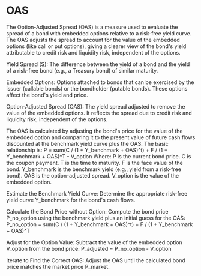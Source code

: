 # OAS

The Option-Adjusted Spread (OAS) is a measure used to evaluate the spread of a bond with embedded options relative to a risk-free yield curve. The OAS adjusts the spread to account for the value of the embedded options (like call or put options), giving a clearer view of the bond's yield attributable to credit risk and liquidity risk, independent of the options.

Yield Spread (S):
The difference between the yield of a bond and the yield of a risk-free bond (e.g., a Treasury bond) of similar maturity.

Embedded Options:
Options attached to bonds that can be exercised by the issuer (callable bonds) or the bondholder (putable bonds). These options affect the bond's yield and price.

Option-Adjusted Spread (OAS):
The yield spread adjusted to remove the value of the embedded options. It reflects the spread due to credit risk and liquidity risk, independent of the options.


The OAS is calculated by adjusting the bond's price for the value of the embedded option and comparing it to the present value of future cash flows discounted at the benchmark yield curve plus the OAS. The basic relationship is:
P = sum(C / (1 + Y_benchmark + OAS)^t) + F / (1 + Y_benchmark + OAS)^T - V_option
Where:
P is the current bond price.
C is the coupon payment.
T is the time to maturity.
F is the face value of the bond.
Y_benchmark is the benchmark yield (e.g., yield from a risk-free bond).
OAS is the option-adjusted spread.
V_option is the value of the embedded option.


Estimate the Benchmark Yield Curve:
Determine the appropriate risk-free yield curve Y_benchmark for the bond's cash flows.

Calculate the Bond Price without Option:
Compute the bond price P_no_option using the benchmark yield plus an initial guess for the OAS:
P_no_option = sum(C / (1 + Y_benchmark + OAS)^t) + F / (1 + Y_benchmark + OAS)^T

Adjust for the Option Value:
Subtract the value of the embedded option V_option from the bond price:
P_adjusted = P_no_option - V_option

Iterate to Find the Correct OAS:
Adjust the OAS until the calculated bond price matches the market price P_market.
